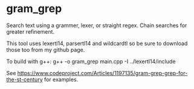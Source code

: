 # gram_grep
Search text using a grammer, lexer, or straight regex. Chain searches for greater refinement.

This tool uses lexertl14, parsertl14 and wildcardtl so be sure to download those too from my github page.

To build with g++: g++ -o gram_grep main.cpp -I ../lexertl14/include

See https://www.codeproject.com/Articles/1197135/gram-grep-grep-for-the-st-century for examples.
